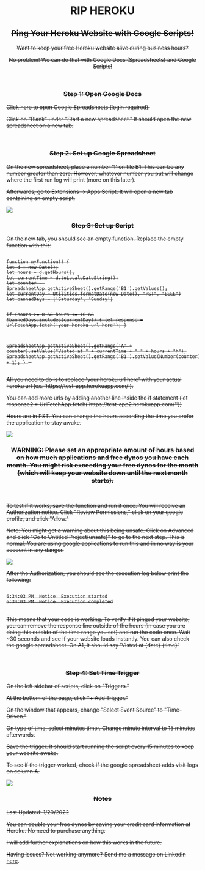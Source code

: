 <div align="center">
<h1> RIP HEROKU </h1>
<s><h2>Ping Your Heroku Website with Google Scripts!</h2>
<p>Want to keep your free Heroku website alive during business hours?</p>
<p>No problem! We can do that with Google Docs (Spreadsheets) and Google Scripts!<p>
</div>
<br>

<h3 align="center">Step 1: Open Google Docs</h3>
<p><a href="https://docs.google.com/spreadsheets/" target="_blank">Click here</a> to open Google Spreadsheets (login required).</p>
<p>Click on "Blank" under "Start a new spreadsheet." It should open the new spreadsheet on a new tab.<p>
<br>

<h3 align="center">Step 2: Set up Google Spreadsheet</h3>
<p>On the new spreadsheet, place a number '1' on tile B1. This can be any number greater than zero. However, whatever number you put will change where the first run log will print (more on this later).</p>
<p>Afterwards, go to Extensions -> Apps Script. It will open a new tab containing an empty script.</p>
<img src="https://i.imgur.com/aH2mLbj.png">
<br>

<h3 align="center">Step 3: Set up Script</h3>
<p>On the new tab, you should see an empty function. Replace the empty function with this:</p>
</div>
<pre>
<code>
function myFunction() {
let d = new Date();
let hours = d.getHours();
let currentTime = d.toLocaleDateString();
let counter = SpreadsheetApp.getActiveSheet().getRange('B1').getValues();
let currentDay = Utilities.formatDate(new Date(), "PST", "EEEE")
let bannedDays = ['Saturday', 'Sunday']

if (hours >= 8 && hours <= 16 && !bannedDays.includes(currentDay)) {
let response = UrlFetchApp.fetch('your heroku url here');
}

SpreadsheetApp.getActiveSheet().getRange('A' + counter).setValue("Visted at " + currentTime + " " + hours + "h");
SpreadsheetApp.getActiveSheet().getRange('B1').setValue(Number(counter) + 1);
}
</code>
</pre>

<p>All you need to do is to replace 'your heroku url here' with your actual heroku url (ex. 'https://test-app.herokuapp.com/').</p>
<p>You can add more urls by adding another line inside the if statement (let response2 = UrlFetchApp.fetch('https://test-app2.herokuapp.com/''))
<p>Hours are in PST. You can change the hours according the time you prefer the application to stay awake.</p>
<img src="https://i.imgur.com/6yikA8n.png">
<br>

<h3 align="center">WARNING: Please set an appropriate amount of hours based on how much applications and free dynos you have each month. You might risk exceeding your free dynos for the month (which will keep your website down until the next month starts).</h3>
<br>

<p>To test if it works, save the function and run it once. You will receive an Authorization notice. Click "Review Permissions," click on your google profile, and click "Allow."<p>
<p>Note: You might get a warning about this being unsafe. Click on Advanced and click "Go to Untitled Project(unsafe)" to go to the next step. This is normal. You are using google applications to run this and in no way is your account in any danger.</p>

<img src="https://i.imgur.com/yoXlrpn.png">

<p>After the Authorization, you should see the execution log below print the following:</p>
<pre>
<code>
6:34:03 PM	Notice	Execution started
6:34:03 PM	Notice	Execution completed
</code>
</pre>

<p>This means that your code is working. To verify if it pinged your website, you can remove the response line outside of the hours (in case you are doing this outside of the time range you set) and run the code once. Wait ~30 seconds and see if your website loads instantly. You can also check the google spreadsheet. On A1, it should say 'Visted at {date} {time}'</p>
<br>

<h3 align="center">Step 4: Set Time Trigger</h3>
<p>On the left sidebar of scripts, click on "Triggers."</p>
<p>At the bottom of the page, click "+ Add Trigger."</p>
<p>On the window that appears, change "Select Event Source" to "Time-Driven."</p>
<p>On type of time, select minutes timer. Change minute interval to 15 minutes afterwards.</p>
<p>Save the trigger. It should start running the script every 15 minutes to keep your website awake.</p>
<p>To see if the trigger worked, check if the google spreadsheet adds visit logs on column A.</p>
<img src="https://i.imgur.com/kVQaamb.png">
<br>

<h3 align="center">Notes</h3>
<p>Last Updated: 1/29/2022</p>
<p>You can double your free dynos by saving your credit card information at Heroku. No need to purchase anything.</p>
<p>I will add further explanations on how this works in the future.</p>
<p>Having issues? Not working anymore? Send me a message on LinkedIn <a href="https://www.linkedin.com/in/john-elijah-revan-fajardo-33a189a3/" target="_blank">here</a>.</p>
</s>
